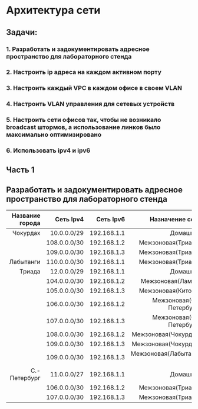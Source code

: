 
# Архитектура сети 

## Задачи:
### 1. Разработать и задокументировать адресное пространство для лабораторного стенда
### 2. Настроить ip адреса на каждом активном порту
### 3. Настроить каждый VPC в каждом офисе в своем VLAN
### 4. Настроить VLAN управления для сетевых устройств
### 5. Настроить сети офисов так, чтобы не возникало broadcast штормов, а использование линков было максимально оптимизировано
### 6. Использовать ipv4 и ipv6

## Часть 1
## Разработать и задокументировать адресное пространство для лабораторного стенда

| Название города  | Сеть Ipv4        | Сеть Ipv6   | Назначение сети          |
| ----------------:|-----------------:| -----------:|-------------------------:|
| Чокурдах         |10.0.0.0/29       | 192.168.1.1 | Домашняя                 | 
|                  |108.0.0.0/30      | 192.168.1.2 | Межзоновая(Триада)       | 
|                  |109.0.0.0/30      | 192.168.1.3 | Межзоновая(Триада)       | 
| Лабытанги        |110.0.0.0/30      | 192.168.1.1 | Межзоновая(Триада)       | 
| Триада           |12.0.0.0/29       | 192.168.1.1 | Домашняя                 | 
|                  |104.0.0.0/30      | 192.168.1.2 | Межзоновая(Ламас)        | 
|                  |105.0.0.0/30      | 192.168.1.3 | Межзоновая(Киторн)       |
|                  |106.0.0.0/30      | 192.168.1.2 | Межзоновая(С.-Петербург) | 
|                  |107.0.0.0/30      | 192.168.1.3 | Межзоновая(С.-Петербург) | 
|                  |108.0.0.0/30      | 192.168.1.2 | Межзоновая(Чокурдах)     | 
|                  |109.0.0.0/30      | 192.168.1.3 | Межзоновая(Чокурдах)     | 
|                  |109.0.0.0/30      | 192.168.1.3 | Межзоновая(Лабытанги )   | 
| С.-Петербург     |11.0.0.0/27       | 192.168.1.1 | Домашняя                 | 
|                  |106.0.0.0/30      | 192.168.1.2 | Межзоновая(Триада)       | 
|                  |107.0.0.0/30      | 192.168.1.3 | Межзоновая(Триада)       | 



